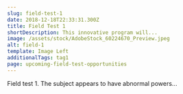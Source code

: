 ```yaml
---
slug: field-test-1
date: 2018-12-18T22:33:31.300Z
title: Field Test 1
shortDescription: This innovative program will...
image: /assets/stock/AdobeStock_60224670_Preview.jpeg
alt: field-1
template: Image Left
additionalTags: tag1
page: upcoming-field-test-opportunities
---
```


Field test 1.  The subject appears to have abnormal powers...
